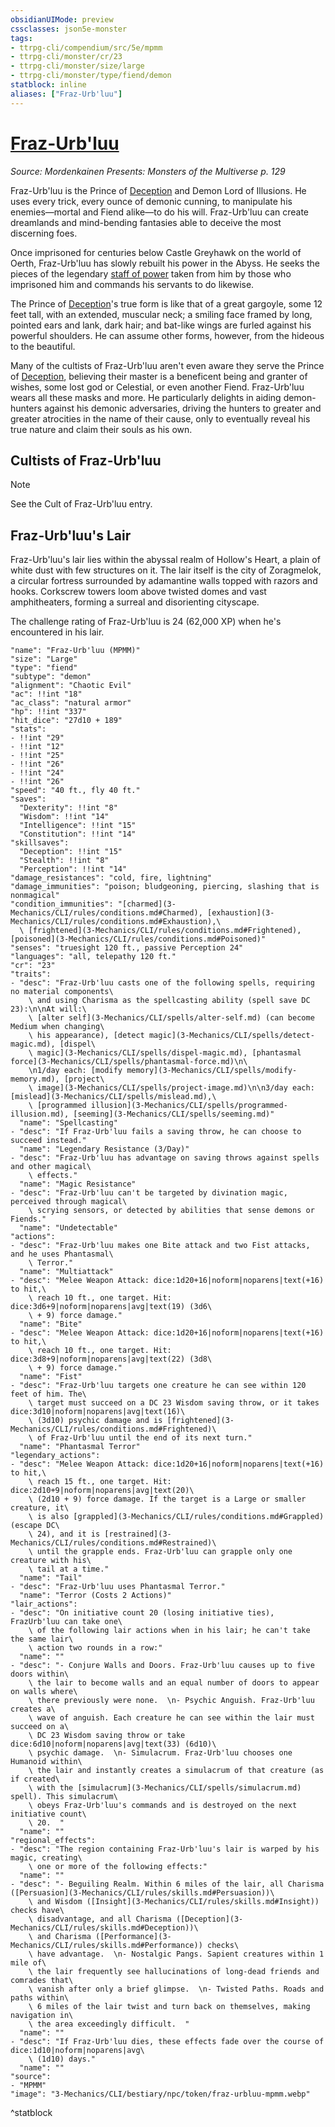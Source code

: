 ```yaml
---
obsidianUIMode: preview
cssclasses: json5e-monster
tags:
- ttrpg-cli/compendium/src/5e/mpmm
- ttrpg-cli/monster/cr/23
- ttrpg-cli/monster/size/large
- ttrpg-cli/monster/type/fiend/demon
statblock: inline
aliases: ["Fraz-Urb'luu"]
---
```

# [Fraz-Urb'luu](3-Mechanics\CLI\bestiary\npc/fraz-urbluu-mpmm.md)
*Source: Mordenkainen Presents: Monsters of the Multiverse p. 129*  

Fraz-Urb'luu is the Prince of [Deception](3-Mechanics/CLI/rules/skills.md#Deception) and Demon Lord of Illusions. He uses every trick, every ounce of demonic cunning, to manipulate his enemies—mortal and Fiend alike—to do his will. Fraz-Urb'luu can create dreamlands and mind-bending fantasies able to deceive the most discerning foes.

Once imprisoned for centuries below Castle Greyhawk on the world of Oerth, Fraz-Urb'luu has slowly rebuilt his power in the Abyss. He seeks the pieces of the legendary [staff of power](3-Mechanics/CLI/items/staff-of-power.md) taken from him by those who imprisoned him and commands his servants to do likewise.

The Prince of [Deception](3-Mechanics/CLI/rules/skills.md#Deception)'s true form is like that of a great gargoyle, some 12 feet tall, with an extended, muscular neck; a smiling face framed by long, pointed ears and lank, dark hair; and bat-like wings are furled against his powerful shoulders. He can assume other forms, however, from the hideous to the beautiful.

Many of the cultists of Fraz-Urb'luu aren't even aware they serve the Prince of [Deception](3-Mechanics/CLI/rules/skills.md#Deception), believing their master is a beneficent being and granter of wishes, some lost god or Celestial, or even another Fiend. Fraz-Urb'luu wears all these masks and more. He particularly delights in aiding demon-hunters against his demonic adversaries, driving the hunters to greater and greater atrocities in the name of their cause, only to eventually reveal his true nature and claim their souls as his own.

## Cultists of Fraz-Urb'luu

> [!note]
> See the Cult of Fraz-Urb'luu entry.

## Fraz-Urb'luu's Lair

Fraz-Urb'luu's lair lies within the abyssal realm of Hollow's Heart, a plain of white dust with few structures on it. The lair itself is the city of Zoragmelok, a circular fortress surrounded by adamantine walls topped with razors and hooks. Corkscrew towers loom above twisted domes and vast amphitheaters, forming a surreal and disorienting cityscape.

The challenge rating of Fraz-Urb'luu is 24 (62,000 XP) when he's encountered in his lair.

```statblock
"name": "Fraz-Urb'luu (MPMM)"
"size": "Large"
"type": "fiend"
"subtype": "demon"
"alignment": "Chaotic Evil"
"ac": !!int "18"
"ac_class": "natural armor"
"hp": !!int "337"
"hit_dice": "27d10 + 189"
"stats":
- !!int "29"
- !!int "12"
- !!int "25"
- !!int "26"
- !!int "24"
- !!int "26"
"speed": "40 ft., fly 40 ft."
"saves":
  "Dexterity": !!int "8"
  "Wisdom": !!int "14"
  "Intelligence": !!int "15"
  "Constitution": !!int "14"
"skillsaves":
  "Deception": !!int "15"
  "Stealth": !!int "8"
  "Perception": !!int "14"
"damage_resistances": "cold, fire, lightning"
"damage_immunities": "poison; bludgeoning, piercing, slashing that is nonmagical"
"condition_immunities": "[charmed](3-Mechanics/CLI/rules/conditions.md#Charmed), [exhaustion](3-Mechanics/CLI/rules/conditions.md#Exhaustion),\
  \ [frightened](3-Mechanics/CLI/rules/conditions.md#Frightened), [poisoned](3-Mechanics/CLI/rules/conditions.md#Poisoned)"
"senses": "truesight 120 ft., passive Perception 24"
"languages": "all, telepathy 120 ft."
"cr": "23"
"traits":
- "desc": "Fraz-Urb'luu casts one of the following spells, requiring no material components\
    \ and using Charisma as the spellcasting ability (spell save DC 23):\n\nAt will:\
    \ [alter self](3-Mechanics/CLI/spells/alter-self.md) (can become Medium when changing\
    \ his appearance), [detect magic](3-Mechanics/CLI/spells/detect-magic.md), [dispel\
    \ magic](3-Mechanics/CLI/spells/dispel-magic.md), [phantasmal force](3-Mechanics/CLI/spells/phantasmal-force.md)\n\
    \n1/day each: [modify memory](3-Mechanics/CLI/spells/modify-memory.md), [project\
    \ image](3-Mechanics/CLI/spells/project-image.md)\n\n3/day each: [mislead](3-Mechanics/CLI/spells/mislead.md),\
    \ [programmed illusion](3-Mechanics/CLI/spells/programmed-illusion.md), [seeming](3-Mechanics/CLI/spells/seeming.md)"
  "name": "Spellcasting"
- "desc": "If Fraz-Urb'luu fails a saving throw, he can choose to succeed instead."
  "name": "Legendary Resistance (3/Day)"
- "desc": "Fraz-Urb'luu has advantage on saving throws against spells and other magical\
    \ effects."
  "name": "Magic Resistance"
- "desc": "Fraz-Urb'luu can't be targeted by divination magic, perceived through magical\
    \ scrying sensors, or detected by abilities that sense demons or Fiends."
  "name": "Undetectable"
"actions":
- "desc": "Fraz-Urb'luu makes one Bite attack and two Fist attacks, and he uses Phantasmal\
    \ Terror."
  "name": "Multiattack"
- "desc": "Melee Weapon Attack: dice:1d20+16|noform|noparens|text(+16) to hit,\
    \ reach 10 ft., one target. Hit: dice:3d6+9|noform|noparens|avg|text(19) (3d6\
    \ + 9) force damage."
  "name": "Bite"
- "desc": "Melee Weapon Attack: dice:1d20+16|noform|noparens|text(+16) to hit,\
    \ reach 10 ft., one target. Hit: dice:3d8+9|noform|noparens|avg|text(22) (3d8\
    \ + 9) force damage."
  "name": "Fist"
- "desc": "Fraz-Urb'luu targets one creature he can see within 120 feet of him. The\
    \ target must succeed on a DC 23 Wisdom saving throw, or it takes dice:3d10|noform|noparens|avg|text(16)\
    \ (3d10) psychic damage and is [frightened](3-Mechanics/CLI/rules/conditions.md#Frightened)\
    \ of Fraz-Urb'luu until the end of its next turn."
  "name": "Phantasmal Terror"
"legendary_actions":
- "desc": "Melee Weapon Attack: dice:1d20+16|noform|noparens|text(+16) to hit,\
    \ reach 15 ft., one target. Hit: dice:2d10+9|noform|noparens|avg|text(20)\
    \ (2d10 + 9) force damage. If the target is a Large or smaller creature, it\
    \ is also [grappled](3-Mechanics/CLI/rules/conditions.md#Grappled) (escape DC\
    \ 24), and it is [restrained](3-Mechanics/CLI/rules/conditions.md#Restrained)\
    \ until the grapple ends. Fraz-Urb'luu can grapple only one creature with his\
    \ tail at a time."
  "name": "Tail"
- "desc": "Fraz-Urb'luu uses Phantasmal Terror."
  "name": "Terror (Costs 2 Actions)"
"lair_actions":
- "desc": "On initiative count 20 (losing initiative ties), FrazUrb'luu can take one\
    \ of the following lair actions when in his lair; he can't take the same lair\
    \ action two rounds in a row:"
  "name": ""
- "desc": "- Conjure Walls and Doors. Fraz-Urb'luu causes up to five doors within\
    \ the lair to become walls and an equal number of doors to appear on walls where\
    \ there previously were none.  \n- Psychic Anguish. Fraz-Urb'luu creates a\
    \ wave of anguish. Each creature he can see within the lair must succeed on a\
    \ DC 23 Wisdom saving throw or take dice:6d10|noform|noparens|avg|text(33) (6d10)\
    \ psychic damage.  \n- Simulacrum. Fraz-Urb'luu chooses one Humanoid within\
    \ the lair and instantly creates a simulacrum of that creature (as if created\
    \ with the [simulacrum](3-Mechanics/CLI/spells/simulacrum.md) spell). This simulacrum\
    \ obeys Fraz-Urb'luu's commands and is destroyed on the next initiative count\
    \ 20.  "
  "name": ""
"regional_effects":
- "desc": "The region containing Fraz-Urb'luu's lair is warped by his magic, creating\
    \ one or more of the following effects:"
  "name": ""
- "desc": "- Beguiling Realm. Within 6 miles of the lair, all Charisma ([Persuasion](3-Mechanics/CLI/rules/skills.md#Persuasion))\
    \ and Wisdom ([Insight](3-Mechanics/CLI/rules/skills.md#Insight)) checks have\
    \ disadvantage, and all Charisma ([Deception](3-Mechanics/CLI/rules/skills.md#Deception))\
    \ and Charisma ([Performance](3-Mechanics/CLI/rules/skills.md#Performance)) checks\
    \ have advantage.  \n- Nostalgic Pangs. Sapient creatures within 1 mile of\
    \ the lair frequently see hallucinations of long-dead friends and comrades that\
    \ vanish after only a brief glimpse.  \n- Twisted Paths. Roads and paths within\
    \ 6 miles of the lair twist and turn back on themselves, making navigation in\
    \ the area exceedingly difficult.  "
  "name": ""
- "desc": "If Fraz-Urb'luu dies, these effects fade over the course of dice:1d10|noform|noparens|avg\
    \ (1d10) days."
  "name": ""
"source":
- "MPMM"
"image": "3-Mechanics/CLI/bestiary/npc/token/fraz-urbluu-mpmm.webp"
```
^statblock